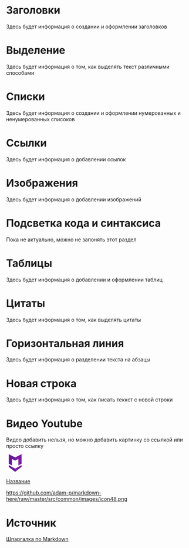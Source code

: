 # Заголовки
Здесь будет информация о создании и оформлении заголовков
# Выделение
Здесь будет информация о том, как выделять текст различными способами
# Списки
Здесь будет информация о создании и оформлении нумерованных и ненумерованных списоков
# Ссылки
Здесь будет информация о добавлении ссылок
# Изображения
Здесь будет информация о добавлении изображений
# Подсветка кода и синтаксиса
Пока не актуально, можно не запонять этот раздел
# Таблицы
Здесь будет информация о добавлении и оформлении таблиц
# Цитаты
Здесь будет информация о том, как выделять цитаты
# Горизонтальная линия
Здесь будет информация о разделении текста на абзацы
# Новая строка
Здесь будет информация о том, как писать теккст с новой строки
# Видео Youtube
Видео добавить нельзя, но можно добавить картинку со ссылкой или просто ссылку

[![alt-текст](https://github.com/adam-p/markdown-here/raw/master/src/common/images/icon48.png)](ссылка)

[Название](https://github.com/adam-p/markdown-here/raw/master/src/common/images/icon48.png)

<https://github.com/adam-p/markdown-here/raw/master/src/common/images/icon48.png>
# Источник
[Шпаргалка по Markdown](https://github.com/sandino/Markdown-Cheatsheet)
